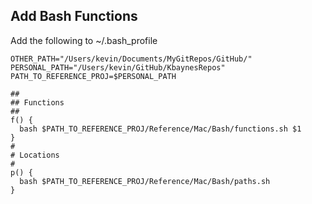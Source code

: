 
## Add Bash Functions

Add the following to ~/.bash_profile

```
OTHER_PATH="/Users/kevin/Documents/MyGitRepos/GitHub/"
PERSONAL_PATH="/Users/kevin/GitHub/KbaynesRepos"
PATH_TO_REFERENCE_PROJ=$PERSONAL_PATH

##
## Functions
##
f() {
  bash $PATH_TO_REFERENCE_PROJ/Reference/Mac/Bash/functions.sh $1
}
#
# Locations
#
p() {
  bash $PATH_TO_REFERENCE_PROJ/Reference/Mac/Bash/paths.sh
}
```